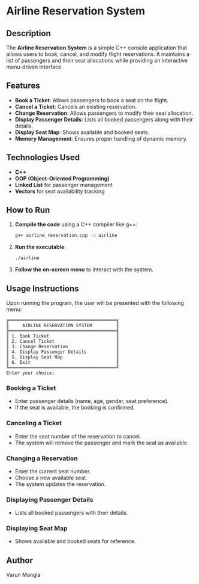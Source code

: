 # Airline Reservation System

## Description

The **Airline Reservation System** is a simple C++ console application that allows users to book, cancel, and modify flight reservations. It maintains a list of passengers and their seat allocations while providing an interactive menu-driven interface.

## Features

- **Book a Ticket**: Allows passengers to book a seat on the flight.
- **Cancel a Ticket**: Cancels an existing reservation.
- **Change Reservation**: Allows passengers to modify their seat allocation.
- **Display Passenger Details**: Lists all booked passengers along with their details.
- **Display Seat Map**: Shows available and booked seats.
- **Memory Management**: Ensures proper handling of dynamic memory.

## Technologies Used

- **C++**
- **OOP (Object-Oriented Programming)**
- **Linked List** for passenger management
- **Vectors** for seat availability tracking

## How to Run

1. **Compile the code** using a C++ compiler like g++:
   ```sh
   g++ airline_reservation.cpp -o airline
   ```
2. **Run the executable**:
   ```sh
   ./airline
   ```
3. **Follow the on-screen menu** to interact with the system.

## Usage Instructions

Upon running the program, the user will be presented with the following menu:

```
╔════════════════════════════════════════╗
║     AIRLINE RESERVATION SYSTEM         ║
╠════════════════════════════════════════╣
║ 1. Book Ticket                         ║
║ 2. Cancel Ticket                       ║
║ 3. Change Reservation                  ║
║ 4. Display Passenger Details           ║
║ 5. Display Seat Map                    ║
║ 6. Exit                                ║
╚════════════════════════════════════════╝
Enter your choice:
```

### Booking a Ticket

- Enter passenger details (name, age, gender, seat preference).
- If the seat is available, the booking is confirmed.

### Canceling a Ticket

- Enter the seat number of the reservation to cancel.
- The system will remove the passenger and mark the seat as available.

### Changing a Reservation

- Enter the current seat number.
- Choose a new available seat.
- The system updates the reservation.

### Displaying Passenger Details

- Lists all booked passengers with their details.

### Displaying Seat Map

- Shows available and booked seats for reference.

## Author

Varun Mangla

